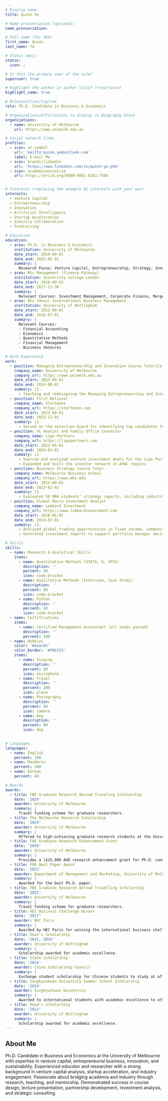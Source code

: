 ```yaml
---
# Display name
title: Quinn Ye

# Name pronunciation (optional)
name_pronunciation: 

# Full name (for SEO)
first_name: Quinn
last_name: Ye

# Status emoji
status:
  icon: ☕️

# Is this the primary user of the site?
superuser: true

# Highlight the author in author lists? (true/false)
highlight_name: true

# Role/position/tagline
role: Ph.D. Candidate in Business & Economics

# Organizations/Affiliations to display in Biography block
organizations:
  - name: University of Melbourne
    url: https://www.unimelb.edu.au

# Social network links
profiles:
  - icon: at-symbol
    url: 'mailto:quinn.ye@outlook.com'
    label: E-mail Me
  - icon: brands/linkedin
    url: 'https://www.linkedin.com/in/quinn-ye-phd'
  - icon: academicons/orcid
    url: https://orcid.org/0000-0001-8161-7368


# Interests (replacing the example AI interests with your own)
interests:
  - Venture Capital
  - Entrepreneurship
  - Innovation
  - Artificial Intelligence
  - Startup Acceleration
  - Industry Collaboration
  - Fundraising

# Education
education:
  - area: Ph.D. in Business & Economics
    institution: University of Melbourne
    date_start: 2019-09-01
    date_end: 2025-05-01
    summary: |
      Research Focus: Venture Capital, Entrepreneurship, Strategy, Innovation, AI, International Business
  - area: MSc Management (Finance Pathway)
    institution: University College London
    date_start: 2016-09-01
    date_end: 2017-11-30
    summary: |
      Relevant Courses: Investment Management, Corporate Finance, Mergers & IPO, Strategy, Entrepreneurship
  - area: BSc (Hons) International Business Management
    institution: University of Nottingham
    date_start: 2012-09-01
    date_end: 2016-07-01
    summary: |
      Relevant Courses:
      - Financial Accounting
      - Economics
      - Quantitative Methods
      - Financial Management
      - Business Ventures

# Work Experience
work:
  - position: Managing Entrepreneurship and Innovation Course Tutor/Co-Instructor
    company_name: University of Melbourne
    company_url: https://www.unimelb.edu.au
    date_start: 2023-09-01
    date_end: 2024-06-01
    summary: |2-
      - Teaching and redesigning the Managing Entrepreneurship and Innovation course for the Bachelor in Commerce program
  - position: First Believer
    company_name: Startmate
    company_url: https://startmate.com
    date_start: 2023-09-01
    date_end: 2023-12-01
    summary: |2-
      - Served on the selection board for identifying top candidates for the Startmate accelerator program
  - position: VC Analyst and Family Office Connector
    company_name: Ligo Partners
    company_url: https://ligopartners.com
    date_start: 2023-05-01
    date_end: 2024-03-01
    summary: |2-
      - Sourced and analyzed venture investment deals for the Ligo Partners network, a venture arm for family offices with a combined net worth of \$224 billion USD
      - Expanded and built the investor network in APAC regions
  - position: Business Strategy Course Tutor
    company_name: Melbourne Business School
    company_url: https://www.mbs.edu
    date_start: 2022-09-01
    date_end: 2023-01-01
    summary: |2-
      - Evaluated 50 MBA students’ strategy reports, including industry analysis, value chain analysis, value proposition mapping, and blue ocean strategy pitches
  - position: Global Macro Investment Analyst
    company_name: Lombard Investment
    company_url: https://www.lombardinvestment.com
    date_start: 2018-05-01
    date_end: 2019-07-01
    summary: |2-
      - Analyzed global trading opportunities in fixed income, commodities, and foreign exchange based on macroeconomic research
      - Generated investment reports to support portfolio manager decision-making

# Skills
skills:
  - name: Research & Analytical Skills
    items:
      - name: Quantitative Methods (STATA, R, SPSS)
        description: ''
        percent: 80
        icon: code-bracket
      - name: Qualitative Methods (Interview, Case Study)
        description: ''
        percent: 80
        icon: code-bracket
      - name: Python
        description: ''
        percent: 60
        icon: code-bracket
  - name: Certifications
    items:
      - name: Certified Management Accountant (all exams passed)
        description: ''
        percent: 100
  - name: Hobbies
    color: '#eeac02'
    color_border: '#f0bf23'
    items:
      - name: Singing
        description: ''
        percent: 60
        icon: microphone
      - name: Travel
        description: ''
        percent: 100
        icon: plane
      - name: Photography
        description: ''
        percent: 80
        icon: camera
      - name: Dog
        description: ''
        percent: 80
        icon: dog
        

# Languages
languages:
  - name: English
    percent: 100
  - name: Mandarin
    percent: 100
  - name: Korean
    percent: 40

# Awards
awards:
  - title: FBE Graduate Research Abroad Traveling Scholarship
    date: '2024'
    awarder: University of Melbourne
    summary: |
      Travel funding scheme for graduate researchers.
  - title: The Melbourne Research Scholarship
    date: '2019'
    awarder: University of Melbourne
    summary: |
      Offered to high-achieving graduate research students at the University of Melbourne.
  - title: FBE Graduate Research Enhancement Grant
    date: '2019'
    awarder: University of Melbourne
    summary: | 
      Provides a \$15,000 AUD research enhancement grant for Ph.D. candidates.
  - title: PhD Best Paper Award
    date: '2022'
    awarder: Department of Management and Marketing, University of Melbourne
    summary: | 
      Awarded for the best Ph.D. paper.
  - title: FBE Graduate Research Abroad Travelling Scholarship
    date: '2022'
    awarder: University of Melbourne
    summary: | 
      Travel funding scheme for graduate researchers.
  - title: HEC Business Challenge Winner
    date: '2017'
    awarder: HEC Paris
    summary: | 
      Awarded by HEC Paris for winning the international business challenge.
  - title: Dean's Scholarship
    date: '2015, 2016'
    awarder: University of Nottingham
    summary: |
      Scholarship awarded for academic excellence.
  - title: State Scholarship
    date: '2014'
    awarder: China Scholarship Council
    summary: |
      Exchange student scholarship for Chinese students to study at affiliated international universities.
  - title: Sungkyunkwan University Summer School Scholarship
    date: '2014'
    awarder: Sungkyunkwan University
    summary: |
      Awarded to international students with academic excellence to attend summer school.
  - title: Head's Scholarship
    date: '2013'
    awarder: University of Nottingham
    summary: |
      Scholarship awarded for academic excellence.
---
```


## About Me

Ph.D. Candidate in Business and Economics at the University of Melbourne with expertise in venture capital, entrepreneurial business, innovation, and sustainability. Experienced educator and researcher with a strong background in venture capital analysis, startup acceleration, and industry engagement. Passionate about bridging academia and industry through research, teaching, and mentorship. Demonstrated success in course design, lecture presentation, partnership development, investment analysis, and strategic consulting.
